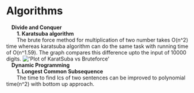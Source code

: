# Algorithms<br>
&emsp;**Divide and Conquer**<br>
&emsp;&emsp;**1. Karatsuba algorithm**<br>
&emsp;&emsp;The brute force method for multiplication of two number takes O(n^2) time whereas karatsuba algorithm can do the same task with running time of O(n^1.59). The graph compares this difference upto the input of 10000 digits.
        !['Plot of KaratSuba vs Bruteforce'](./image.png 'Karatsuba vs Bruteforce')<br>
&emsp;**Dynamic Programming**<br>
&emsp;&emsp;**1. Longest Common Subsequence**<br>
&emsp;&emsp;The time to find lcs of two sentences can be improved to polynomial time(n^2) with bottom up approach.<br>
